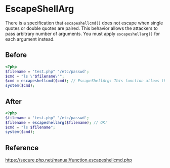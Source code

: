 # EscapeShellArg

There is a specification that `escapeshellcmd()` does not escape when single quotes or double quotes are paired.
This behavior allows the attackers to pass arbitrary number of arguments. You must apply `escapeshellarg()` for each argument instead.

## Before

```php
<?php
$filename = 'test.php" "/etc/passwd';
$cmd = "ls \"$filename\"";
$cmd = escapeshellcmd($cmd); // EscapeShellArg: This function allows the attacker to pass arbitrary number of arguments.
system($cmd);
```

## After

```php
<?php
$filename = 'test.php" "/etc/passwd';
$filename = escapeshellarg($filename); // OK!
$cmd = "ls $filename";
system($cmd);
```

## Reference

https://secure.php.net/manual/function.escapeshellcmd.php
